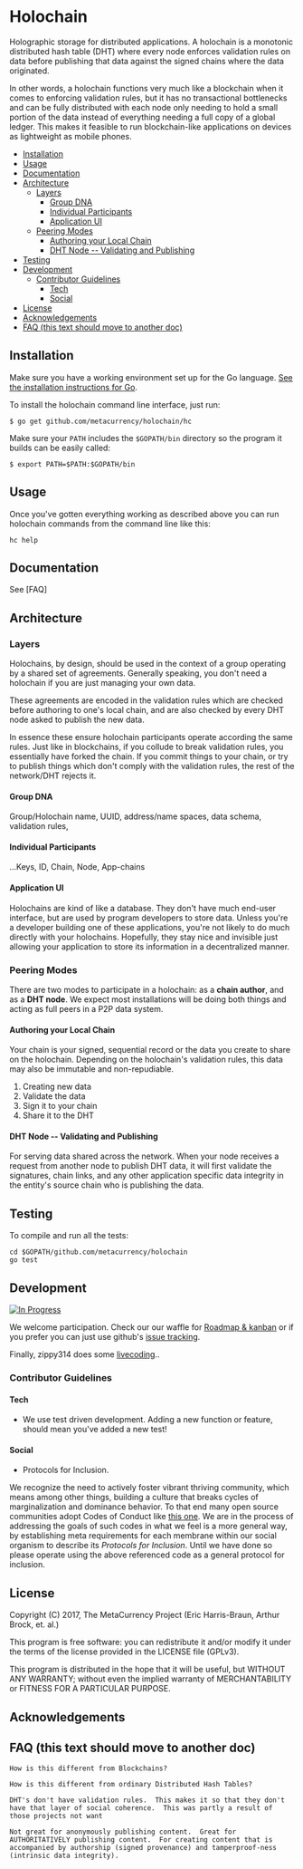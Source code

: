 # Holochain
Holographic storage for distributed applications. A holochain is a monotonic distributed hash table (DHT) where every node enforces validation rules on data before publishing that data against the signed chains where the data originated.

In other words, a holochain functions very much like a blockchain when it comes to enforcing validation rules, but it has no transactional bottlenecks and can be fully distributed with each node only needing to hold a small portion of the data instead of everything needing a full copy of a global ledger. This makes it feasible to run blockchain-like applications on devices as lightweight as mobile phones.

<!-- TOC START min:2 max:4 link:true update:true -->
  - [Installation](#installation)
  - [Usage](#usage)
  - [Documentation](#documentation)
  - [Architecture](#architecture)
    - [Layers](#layers)
      - [Group DNA](#group-dna)
      - [Individual Participants](#individual-participants)
      - [Application UI](#application-ui)
    - [Peering Modes](#peering-modes)
      - [Authoring your Local Chain](#authoring-your-local-chain)
      - [DHT Node -- Validating and Publishing](#dht-node----validating-and-publishing)
  - [Testing](#testing)
  - [Development](#development)
    - [Contributor Guidelines](#contributor-guidelines)
      - [Tech](#tech)
      - [Social](#social)
  - [License](#license)
  - [Acknowledgements](#acknowledgements)
  - [FAQ (this text should move to another doc)](#faq-this-text-should-move-to-another-doc)

<!-- TOC END -->


## Installation

Make sure you have a working environment set up for the Go language. [See the installation instructions for Go](http://golang.org/doc/install.html).

To install the holochain command line interface, just run:
```
$ go get github.com/metacurrency/holochain/hc
```

Make sure your `PATH` includes the `$GOPATH/bin` directory so the program it builds can be easily called:
```
$ export PATH=$PATH:$GOPATH/bin
```

## Usage

Once you've gotten everything working as described above you can run holochain commands from the command line like this:

    hc help

## Documentation

See [FAQ]

## Architecture
### Layers
Holochains, by design, should be used in the context of a group operating by a shared set of agreements. Generally speaking, you don't need a holochain if you are just managing your own data.

These agreements are encoded in the validation rules which are checked before authoring to one's local chain, and are also checked by every DHT node asked to publish the new data.

In essence these ensure holochain participants operate according the same rules. Just like in blockchains, if you collude to break validation rules, you essentially have forked the chain. If you commit things to your chain, or try to publish things which don't comply with the validation rules, the rest of the network/DHT rejects it.

#### Group DNA
Group/Holochain name, UUID, address/name spaces, data schema, validation rules,

#### Individual Participants
...Keys, ID, Chain, Node, App-chains

#### Application UI
Holochains are kind of like a database. They don't have much end-user interface, but are used by program developers to store data. Unless you're a developer building one of these applications, you're not likely to do much directly with your holochains. Hopefully, they stay nice and invisible just allowing your application to store its information in a decentralized manner.

### Peering Modes
There are two modes to participate in a holochain: as a **chain author**, and as a **DHT node**. We expect most installations will be doing both things and acting as full peers in a P2P data system.

#### Authoring your Local Chain
Your chain is your signed, sequential record or the data you create to share on the holochain. Depending on the holochain's validation rules, this data may also be immutable and non-repudiable.

1. Creating new data
2. Validate the data
2. Sign it to your chain
3. Share it to the DHT

#### DHT Node -- Validating and Publishing
For serving data shared across the network. When your node receives a request from another node to publish DHT data, it will first validate the signatures, chain links, and any other application specific data integrity in the entity's source chain who is publishing the data.


## Testing

To compile and run all the tests:

    cd $GOPATH/github.com/metacurrency/holochain
    go test

## Development

[![In Progress](https://badge.waffle.io/metacurrency/holochain.svg?label=in%20progress&title=In%20Progress)](http://waffle.io/metacurrency/holochain)

We welcome participation. Check our our waffle for [Roadmap & kanban](https://waffle.io/metacurrency/holochain) or if you prefer you can just use github's [issue tracking](https://github.com/metacurrency/holochain/issues).

Finally, zippy314 does some [livecoding](https://www.livecoding.tv/zippy/)..

### Contributor Guidelines

#### Tech

* We use test driven development.  Adding a new function or feature, should mean you've added a new test!

#### Social

* Protocols for Inclusion.

We recognize the need to actively foster vibrant thriving community, which means among other things, building a culture that breaks cycles of marginalization and dominance behavior.  To that end many open source communities adopt Codes of Conduct like [this one](http://contributor-covenant.org/version/1/3/0/).  We are in the process of addressing the goals of such codes in what we feel is a more general way, by establishing meta requirements for each membrane within our social organism to describe its <i>Protocols for Inclusion</i>.  Until we have done so please operate using the above referenced code as a general protocol for inclusion.

## License

Copyright (C) 2017, The MetaCurrency Project (Eric Harris-Braun, Arthur Brock, et. al.)

This program is free software: you can redistribute it and/or modify it under the terms of the license provided in the LICENSE file (GPLv3).

This program is distributed in the hope that it will be useful, but WITHOUT ANY WARRANTY; without even the implied warranty of MERCHANTABILITY or FITNESS FOR A PARTICULAR PURPOSE.

## Acknowledgements


## FAQ (this text should move to another doc)
```
How is this different from Blockchains?

How is this different from ordinary Distributed Hash Tables?

DHT's don't have validation rules.  This makes it so that they don't have that layer of social coherence.  This was partly a result of those projects not want

Not great for anonymously publishing content.  Great for AUTHORITATIVELY publishing content.  For creating content that is accompanied by authorship (signed provenance) and tamperproof-ness (intrinsic data integrity).

```
